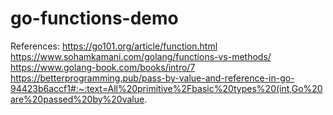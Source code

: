# go-functions-demo

References:
https://go101.org/article/function.html
https://www.sohamkamani.com/golang/functions-vs-methods/
https://www.golang-book.com/books/intro/7
https://betterprogramming.pub/pass-by-value-and-reference-in-go-94423b6accf1#:~:text=All%20primitive%2Fbasic%20types%20(int,Go%20are%20passed%20by%20value.
